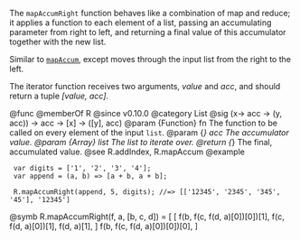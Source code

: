 The `mapAccumRight` function behaves like a combination of map and reduce; it
applies a function to each element of a list, passing an accumulating
parameter from right to left, and returning a final value of this
accumulator together with the new list.

Similar to [`mapAccum`](#mapAccum), except moves through the input list from
the right to the left.

The iterator function receives two arguments, *value* and *acc*, and should
return a tuple *[value, acc]*.

@func
@memberOf R
@since v0.10.0
@category List
@sig (x-> acc -> (y, acc)) -> acc -> [x] -> ([y], acc)
@param {Function} fn The function to be called on every element of the input `list`.
@param {*} acc The accumulator value.
@param {Array} list The list to iterate over.
@return {*} The final, accumulated value.
@see R.addIndex, R.mapAccum
@example

     var digits = ['1', '2', '3', '4'];
     var append = (a, b) => [a + b, a + b];

     R.mapAccumRight(append, 5, digits); //=> [['12345', '2345', '345', '45'], '12345']
@symb R.mapAccumRight(f, a, [b, c, d]) = [
  [
    f(b, f(c, f(d, a)[0])[0])[1],
    f(c, f(d, a)[0])[1],
    f(d, a)[1],
  ]
  f(b, f(c, f(d, a)[0])[0])[0],
]

